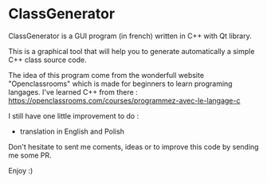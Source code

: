 # ClassGenerator

ClassGenerator is a GUI program (in french) written in C++ with Qt library.

This is a graphical tool that will help you to generate automatically a simple C++ class source code.

The idea of this program come from the wonderfull website "Openclassrooms" which is made for beginners to learn programing langages. I've learned C++ from there : https://openclassrooms.com/courses/programmez-avec-le-langage-c

I still have one little improvement to do :
- translation in English and Polish


Don't hesitate to sent me coments, ideas or to improve this code by sending me some PR.

Enjoy :)
